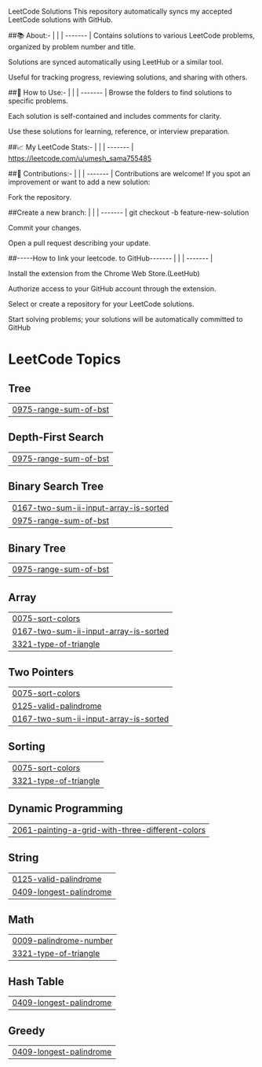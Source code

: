 LeetCode Solutions
This repository automatically syncs my accepted LeetCode solutions with GitHub.

##📚 About:-
|  |
| ------- |
Contains solutions to various LeetCode problems, organized by problem number and title.

Solutions are synced automatically using LeetHub or a similar tool.

Useful for tracking progress, reviewing solutions, and sharing with others.








##🚀 How to Use:-
|  |
| ------- |
Browse the folders to find solutions to specific problems.

Each solution is self-contained and includes comments for clarity.

Use these solutions for learning, reference, or interview preparation.








##📈 My LeetCode Stats:-
|  |
| ------- |
https://leetcode.com/u/umesh_sama755485







##🤝 Contributions:-
|  |
| ------- |
Contributions are welcome!
If you spot an improvement or want to add a new solution:


Fork the repository.

##Create a new branch:
|  |
| ------- |
git checkout -b feature-new-solution

Commit your changes.

Open a pull request describing your update.










##-----How to link your leetcode. to GitHub-------
|  |
| ------- |

Install the extension from the Chrome Web Store.(LeetHub)

Authorize access to your GitHub account through the extension.

Select or create a repository for your LeetCode solutions.

Start solving problems; your solutions will be automatically committed to GitHub


<!---LeetCode Topics Start-->
# LeetCode Topics
## Tree
|  |
| ------- |
| [0975-range-sum-of-bst](https://github.com/umesh755485/leetcode/tree/master/0975-range-sum-of-bst) |
## Depth-First Search
|  |
| ------- |
| [0975-range-sum-of-bst](https://github.com/umesh755485/leetcode/tree/master/0975-range-sum-of-bst) |
## Binary Search Tree
|  |
| ------- |
| [0167-two-sum-ii-input-array-is-sorted](https://github.com/umesh755485/leetcode/tree/master/0167-two-sum-ii-input-array-is-sorted) |
| [0975-range-sum-of-bst](https://github.com/umesh755485/leetcode/tree/master/0975-range-sum-of-bst) |
## Binary Tree
|  |
| ------- |
| [0975-range-sum-of-bst](https://github.com/umesh755485/leetcode/tree/master/0975-range-sum-of-bst) |
## Array
|  |
| ------- |
| [0075-sort-colors](https://github.com/umesh755485/leetcode/tree/master/0075-sort-colors) |
| [0167-two-sum-ii-input-array-is-sorted](https://github.com/umesh755485/leetcode/tree/master/0167-two-sum-ii-input-array-is-sorted) |
| [3321-type-of-triangle](https://github.com/umesh755485/leetcode/tree/master/3321-type-of-triangle) |
## Two Pointers
|  |
| ------- |
| [0075-sort-colors](https://github.com/umesh755485/leetcode/tree/master/0075-sort-colors) |
| [0125-valid-palindrome](https://github.com/umesh755485/leetcode/tree/master/0125-valid-palindrome) |
| [0167-two-sum-ii-input-array-is-sorted](https://github.com/umesh755485/leetcode/tree/master/0167-two-sum-ii-input-array-is-sorted) |
## Sorting
|  |
| ------- |
| [0075-sort-colors](https://github.com/umesh755485/leetcode/tree/master/0075-sort-colors) |
| [3321-type-of-triangle](https://github.com/umesh755485/leetcode/tree/master/3321-type-of-triangle) |
## Dynamic Programming
|  |
| ------- |
| [2061-painting-a-grid-with-three-different-colors](https://github.com/umesh755485/leetcode/tree/master/2061-painting-a-grid-with-three-different-colors) |
## String
|  |
| ------- |
| [0125-valid-palindrome](https://github.com/umesh755485/leetcode/tree/master/0125-valid-palindrome) |
| [0409-longest-palindrome](https://github.com/umesh755485/leetcode/tree/master/0409-longest-palindrome) |
## Math
|  |
| ------- |
| [0009-palindrome-number](https://github.com/umesh755485/leetcode/tree/master/0009-palindrome-number) |
| [3321-type-of-triangle](https://github.com/umesh755485/leetcode/tree/master/3321-type-of-triangle) |
## Hash Table
|  |
| ------- |
| [0409-longest-palindrome](https://github.com/umesh755485/leetcode/tree/master/0409-longest-palindrome) |
## Greedy
|  |
| ------- |
| [0409-longest-palindrome](https://github.com/umesh755485/leetcode/tree/master/0409-longest-palindrome) |
<!---LeetCode Topics End-->